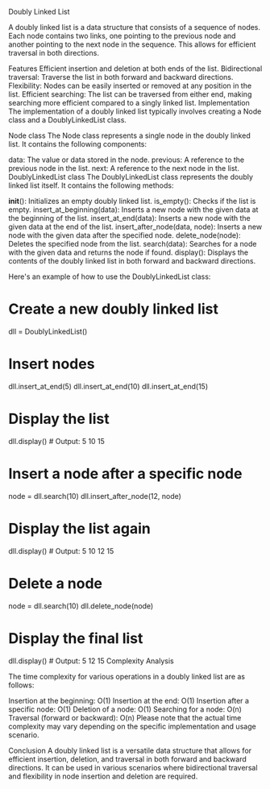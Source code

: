Doubly Linked List

A doubly linked list is a data structure that consists of a sequence of nodes. Each node contains two links, one pointing to the previous node and another pointing to the next node in the sequence. This allows for efficient traversal in both directions.

Features
Efficient insertion and deletion at both ends of the list.
Bidirectional traversal: Traverse the list in both forward and backward directions.
Flexibility: Nodes can be easily inserted or removed at any position in the list.
Efficient searching: The list can be traversed from either end, making searching more efficient compared to a singly linked list.
Implementation
The implementation of a doubly linked list typically involves creating a Node class and a DoublyLinkedList class.

Node class
The Node class represents a single node in the doubly linked list. It contains the following components:

data: The value or data stored in the node.
previous: A reference to the previous node in the list.
next: A reference to the next node in the list.
DoublyLinkedList class
The DoublyLinkedList class represents the doubly linked list itself. It contains the following methods:

__init__(): Initializes an empty doubly linked list.
is_empty(): Checks if the list is empty.
insert_at_beginning(data): Inserts a new node with the given data at the beginning of the list.
insert_at_end(data): Inserts a new node with the given data at the end of the list.
insert_after_node(data, node): Inserts a new node with the given data after the specified node.
delete_node(node): Deletes the specified node from the list.
search(data): Searches for a node with the given data and returns the node if found.
display(): Displays the contents of the doubly linked list in both forward and backward directions.

Here's an example of how to use the DoublyLinkedList class:
# Create a new doubly linked list
dll = DoublyLinkedList()

# Insert nodes
dll.insert_at_end(5)
dll.insert_at_end(10)
dll.insert_at_end(15)

# Display the list
dll.display()  # Output: 5 10 15

# Insert a node after a specific node
node = dll.search(10)
dll.insert_after_node(12, node)

# Display the list again
dll.display()  # Output: 5 10 12 15

# Delete a node
node = dll.search(10)
dll.delete_node(node)

# Display the final list
dll.display()  # Output: 5 12 15
Complexity Analysis

The time complexity for various operations in a doubly linked list are as follows:

Insertion at the beginning: O(1)
Insertion at the end: O(1)
Insertion after a specific node: O(1)
Deletion of a node: O(1)
Searching for a node: O(n)
Traversal (forward or backward): O(n)
Please note that the actual time complexity may vary depending on the specific implementation and usage scenario.

Conclusion
A doubly linked list is a versatile data structure that allows for efficient insertion, deletion, and traversal in both forward and backward directions. It can be used in various scenarios where bidirectional traversal and flexibility in node insertion and deletion are required.
